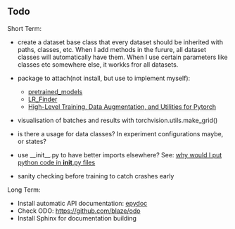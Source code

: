 ## Todo
Short Term:
- create a dataset base class that every dataset should be inherited with paths, 
classes, etc. When I add methods in the furure, all dataset classes will automatically have them. When I use certain parameters like classes etc somewhere else, it workks fror all 
datasets.
- package to attach(not install, but use to implement myself):
    - [pretrained_models](https://github.com/Cadene/pretrained-models.pytorch)
    - [LR_Finder](https://github.com/davidtvs/pytorch-lr-finder/blob/master/torch_lr_finder/lr_finder.py)
    - [High-Level Training, Data Augmentation, and Utilities for Pytorch](https://github.com/ncullen93/torchsample)

- visualisation of batches and results with torchvision.utils.make_grid()
- is there a usage for data classes? In experiment configurations maybe, or states?
- use \_\_init\_\_.py to have better imports elsewhere? See: [why would I put python code in __init__.py files
](https://stackoverflow.com/questions/5831148/why-would-i-put-python-code-in-init-py-files/5831225)
 - sanity checking before training to catch crashes early
 


Long Term:
- Install automatic API documentation: [epydoc](http://epydoc.sourceforge.net/)
- Check ODO: https://github.com/blaze/odo
- Install Sphinx for documentation building
